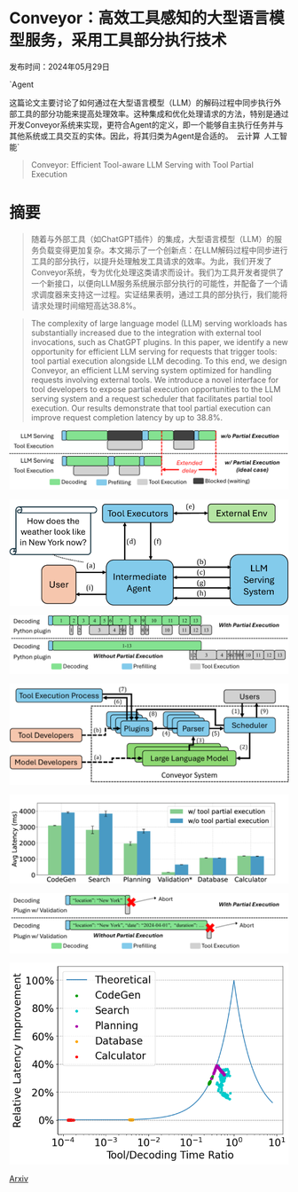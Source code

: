# Conveyor：高效工具感知的大型语言模型服务，采用工具部分执行技术

发布时间：2024年05月29日

`Agent

这篇论文主要讨论了如何通过在大型语言模型（LLM）的解码过程中同步执行外部工具的部分功能来提高处理效率。这种集成和优化处理请求的方法，特别是通过开发Conveyor系统来实现，更符合Agent的定义，即一个能够自主执行任务并与其他系统或工具交互的实体。因此，将其归类为Agent是合适的。` `云计算` `人工智能`

> Conveyor: Efficient Tool-aware LLM Serving with Tool Partial Execution

# 摘要

> 随着与外部工具（如ChatGPT插件）的集成，大型语言模型（LLM）的服务负载变得更加复杂。本文揭示了一个创新点：在LLM解码过程中同步进行工具的部分执行，以提升处理触发工具请求的效率。为此，我们开发了Conveyor系统，专为优化处理这类请求而设计。我们为工具开发者提供了一个新接口，以便向LLM服务系统展示部分执行的可能性，并配备了一个请求调度器来支持这一过程。实证结果表明，通过工具的部分执行，我们能将请求处理时间缩短高达38.8%。

> The complexity of large language model (LLM) serving workloads has substantially increased due to the integration with external tool invocations, such as ChatGPT plugins. In this paper, we identify a new opportunity for efficient LLM serving for requests that trigger tools: tool partial execution alongside LLM decoding. To this end, we design Conveyor, an efficient LLM serving system optimized for handling requests involving external tools. We introduce a novel interface for tool developers to expose partial execution opportunities to the LLM serving system and a request scheduler that facilitates partial tool execution. Our results demonstrate that tool partial execution can improve request completion latency by up to 38.8%.

![Conveyor：高效工具感知的大型语言模型服务，采用工具部分执行技术](../../../paper_images/2406.00059/x1.png)

![Conveyor：高效工具感知的大型语言模型服务，采用工具部分执行技术](../../../paper_images/2406.00059/x2.png)

![Conveyor：高效工具感知的大型语言模型服务，采用工具部分执行技术](../../../paper_images/2406.00059/x3.png)

![Conveyor：高效工具感知的大型语言模型服务，采用工具部分执行技术](../../../paper_images/2406.00059/x4.png)

![Conveyor：高效工具感知的大型语言模型服务，采用工具部分执行技术](../../../paper_images/2406.00059/x5.png)

![Conveyor：高效工具感知的大型语言模型服务，采用工具部分执行技术](../../../paper_images/2406.00059/x6.png)

![Conveyor：高效工具感知的大型语言模型服务，采用工具部分执行技术](../../../paper_images/2406.00059/theoretical2.png)

[Arxiv](https://arxiv.org/abs/2406.00059)